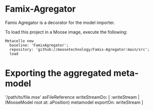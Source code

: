 # Famix-Agregator
Famix Agregator is a decorator for the model importer.

To load this project in a Moose image, execute the following: 
```Smalltalk
Metacello new
  baseline: 'FamixAgregator';
  repository: 'github://moosetechnology/Famix-Agregator:main/src';
  load
  ```
  # Exporting the aggregated meta-model
  '/path/to/file.mse' asFileReference writeStreamDo: [ :writeStream | (MooseModel root at: aPosition) metamodel exportOn: writeStream ]
